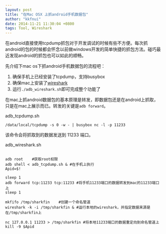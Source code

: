```yaml
---
layout: post
title: "在Mac OSX 上抓android手机数据包"
author: "kkfnui"
date: 2014-11-21 11:30:04 +0800
tags: Tool, Wireshark
---
```



在android直接使用tcpdump抓包对于开发调试的时候有些不方便。每次抓android的包的时候都会怀念以前做windows开发的简单快捷的抓包方法。碰巧最近发现android的抓包也可以如此的顺畅。

先介绍下mac os下抓android手机数据包的流程吧：

1. 确保手机上已经安装了tcpdump，支持busybox
2. 确保mac上安装了[wireshark](https://www.wireshark.org/download.html)
3. 运行`./adb_wireshark.sh`即可完成整个功能了

在mac上抓android数据包的基本原理是转发，即数据包还是在android上抓取，只是在mac上展示而已。转发的关键是`adb forward`。

adb_tcpdump.sh

```
/data/local/tcpdump -s 0 -w - | busybox nc -l -p 11233
```
该命令会将抓取到的数据发送到 11233 端口。

adb_wireshark.sh

```

adb root	#获取root权限
adb shell < adb_tcpdump.sh & #在手机上执行
Apid=$!

sleep 1
adb forward tcp:11233 tcp:11233	#将手机11233端口的数据转发到mac的11233端口上
sleep 1

mkfifo /tmp/sharkfin	#创建一个命名管道
wireshark -k -i /tmp/sharkfin & #运行本地的wireshark，并指定数据来源是在/tmp/sharkfin上

nc 127.0.0.1 11233 > /tmp/sharkfin #将本地11233端口的数据重定向到命名管道上
kill -9 $Apid
```



